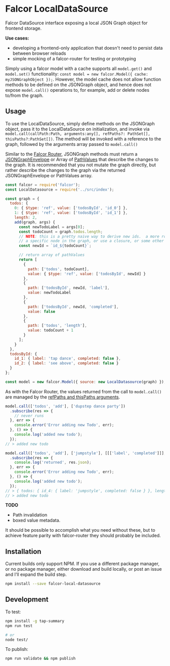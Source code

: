 # Falcor LocalDataSource

Falcor DataSource interface exposing a local JSON Graph object for frontend storage.

**Use cases:**
* developing a frontend-only application that doesn't need to persist data between browser reloads
* simple mocking of a falcor-router for testing or prototyping

Simply using a falcor model with a cache supports all `model.get()` and `model.set()` functionality: `const model = new falcor.Model({ cache: myJSONGraphObject });`.  However, the model cache does not allow function methods to be defined on the JSONGraph object, and hence does not expose `model.call()` operations to, for example, add or delete nodes to/from the graph.

## Usage
To use the LocalDataSource, simply define methods on the JSONGraph object, pass it to the LocalDataSource on initialization, and invoke via `model.call(callPath:Path, arguments:any[], refPaths?: PathSet[], thisPaths?:PathSet[])`.  The method will be invoked with a reference to the graph, followed by the arguments array passed to `model.call()`

Similar to the [Falcor Router](https://netflix.github.io/falcor/documentation/model.html#calling-functions), JSONGraph methods must return a [JSONGraphEnvelope](https://netflix.github.io/falcor/doc/global.html#JSONGraphEnvelope) or Array of [PathValues](https://netflix.github.io/falcor/doc/global.html#PathValue) that describe the changes to the graph.  It is recommended that you not mutate the graph directly, but rather describe the changes to the graph via the returned JSONGraphEnvelope or PathValues array.

```javascript
const falcor = require('falcor');
const LocalDatasource = require('../src/index');

const graph = {
  todos: {
    0: { $type: 'ref', value: ['todosById', 'id_0'] },
    1: { $type: 'ref', value: ['todosById', 'id_1'] },
    length: 2,
    add(graph, args) {
      const newTodoLabel = args[0];
      const todoCount = graph.todos.length;
      // NOTE: this is a pretty naive way to derive new ids.  a more robust approach might generate unique ids using
      // a specific node in the graph, or use a closure, or some other mechanism to yield unique incremental values
      const newId = `id_${todoCount}`;

      // return array of pathValues
      return [
        {
          path: ['todos', todoCount],
          value: { $type: 'ref', value: ['todosById', newId] }
        },
        {
          path: ['todosById', newId, 'label'],
          value: newTodoLabel
        },
        {
          path: ['todosById', newId, 'completed'],
          value: false
        },
        {
          path: ['todos', 'length'],
          value: todoCount + 1
        }
      ];
    }
  },
  todosById: {
    id_1: { label: 'tap dance', completed: false },
    id_2: { label: 'see above', completed: false }
  }
};

const model = new falcor.Model({ source: new LocalDatasource(graph) });
```

As with the Falcor Router, the values returned from the call to `model.call()` are managed by the [refPaths and thisPaths arguments](https://netflix.github.io/falcor/documentation/model.html#calling-functions).

```javascript
model.call(['todos', 'add'], ['dupstep dance party'])
  .subscribe(res => {
    // never runs
  }, err => {
    console.error('Error adding new Todo', err);
  }, () => {
    console.log('added new todo');
  });
// > added new todo

model.call(['todos', 'add'], ['jumpstyle'], [[['label', 'completed']]], [['length']])
  .subscribe(res => {
    console.log('returned', res.json);
  }, err => {
    console.error('Error adding new Todo', err);
  }, () => {
    console.log('added new todo');
  });
// > { todos: { id_4: { label: 'jumpstyle', completed: false } }, length: 4 }
// > added new todo
```

**TODO**
* Path invalidation
* boxed value metadata.

It should be possible to accomplish what you need without these, but to achieve feature parity with falcor-router they should probably be included.

## Installation
Current builds only support NPM.  If you use a different package manager, or no package manager, either download and build locally, or post an issue and I'll expand the build step.
```bash
npm install --save falcor-local-datasource
```


## Development
To test:
```bash
npm install -g tap-summary
npm run test

# or
node test/
```

To publish:
```bash
npm run validate && npm publish
```

